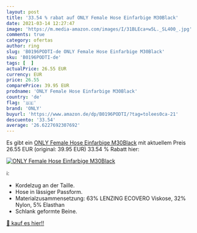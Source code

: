 ```yaml
---
layout: post
title: '33.54 % rabat auf ONLY Female Hose Einfarbige M30Black'
date: 2021-03-14 12:27:47
image: 'https://m.media-amazon.com/images/I/31BLEca+w5L._SL400_.jpg'
comments: true
category: ofertas
author: ring
slug: 'B0196PODTI-de ONLY Female Hose Einfarbige M30Black'
sku: 'B0196PODTI-de'
tags: [  ]
actualPrice: 26.55 EUR
currency: EUR
price: 26.55
comparePrice: 39.95 EUR
prodname: 'ONLY Female Hose Einfarbige M30Black'
country: 'de'
flag: '🇩🇪'
brand: 'ONLY'
buyurl: 'https://www.amazon.de/dp/B0196PODTI/?tag=tolees0ca-21'
descuento: '33.54'
average: '26.6227692307692'
---
```


Es gibt ein [ONLY Female Hose Einfarbige M30Black](https://www.amazon.de/dp/B0196PODTI/?tag=tolees0ca-21) mit aktuellem Preis 26.55 EUR (original: 39.95 EUR) 33.54 % Rabatt hier:

[![ONLY Female Hose Einfarbige M30Black](https://m.media-amazon.com/images/I/31BLEca+w5L._SL400_.jpg)](https://www.amazon.de/dp/B0196PODTI/?tag=tolees0ca-21)

ℹ️:

- Kordelzug an der Taille.
- Hose in lässiger Passform.
- Materialzusammensetzung: 63% LENZING ECOVERO Viskose, 32% Nylon, 5% Elasthan
- Schlank geformte Beine.

[🛒 kauf es hier!!](https://www.amazon.de/dp/B0196PODTI/?tag=tolees0ca-21)

